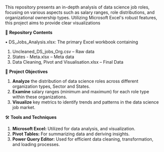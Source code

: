 This repository presents an in-depth analysis of data science job roles, focusing on various aspects such as salary ranges, role distributions, and organizational ownership types. Utilizing Microsoft Excel's robust features, this project aims to provide clear visualizations

📁 **Repository Contents**

•	DS_Jobs_Analysis.xlsx: The primary Excel workbook containing 
1.	Uncleaned_DS_jobs_Org.csv – Raw data
2.	States - Meta.xlsx – Meta data
3.	Data Cleaning, Pivot and Visualisation.xlsx – Final Data

🎯 **Project Objectives**
1.	**Analyze** the distribution of data science roles across different organization types, Sector and States.
2.	**Examine** salary ranges (minimum and maximum) for each role type within these organizations.
3.	**Visualize** key metrics to identify trends and patterns in the data science job market.

🛠️ **Tools and Techniques**

1.	**Microsoft Excel:** Utilized for data analysis, and visualization.
2.	**Pivot Tables:** For summarizing data and deriving insights.
3.	**Power Query Editor:** Used for efficient data cleaning, transformation, and loading processes.




